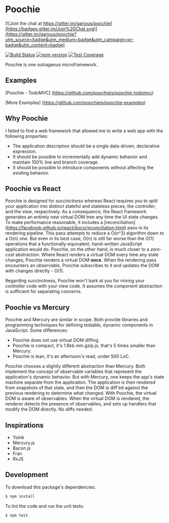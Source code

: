 Poochie
===

[![Join the chat at https://gitter.im/garious/poochie](https://badges.gitter.im/Join%20Chat.svg)](https://gitter.im/garious/poochie?utm_source=badge&utm_medium=badge&utm_campaign=pr-badge&utm_content=badge)

[![Build Status](https://travis-ci.org/poochiejs/poochie.svg)](https://travis-ci.org/poochiejs/poochie)
[![npm version](https://badge.fury.io/js/poochie.svg)](http://badge.fury.io/js/poochie)
[![Test Coverage](https://codeclimate.com/github/poochiejs/poochie/badges/coverage.svg)](https://codeclimate.com/github/poochiejs/poochie/coverage)

Poochie is one outrageous microframework.

Examples
---

[Poochie - TodoMVC] (https://github.com/poochiejs/poochie-todomvc)

[More Examples] (https://github.com/poochiejs/poochie-examples)


Why Poochie
---

I failed to find a web framework that allowed me to write a web app with the
following properties:

* The application description should be a single data-driven, declarative expression.
* It should be possible to incrementally add dynamic behavior and maintain 100%
  line and branch coverage.
* It should be possible to introduce components without affecting the existing
  behavior.


Poochie vs React
---

Poochie is designed for *succinctness* whereas React requires you to split
your application into distinct stateful and stateless pieces, the *controller*,
and the *view*, respectively. As a consequence, the React framework generates
an entirely new virtual DOM tree any time the UI state changes. To make
performance reasonable, it includes a [reconciliation]
(https://facebook.github.io/react/docs/reconciliation.html) pass in its
rendering pipeline. This pass attempts to reduce a O(n^3) algorithm down to a
O(n) one. But even in its best case, O(n) is still far worse than the
O(1) operations that a functionally-equivalent, hand-written JavaScript
application would do. Poochie, on the other hand, is much closer to a
*zero-cost* abstraction. Where React renders a virtual DOM every time any
state changes, Poochie renders a virtual DOM **once**. When the rendering
pass encounters an *observable*, Poochie subscribes to it and updates the
DOM with changes directly - O(1).

Regarding succinctness, Poochie won't bark at you for mixing your controller
code with your view code. It assumes the *component* abstraction is sufficient
for separating concerns.


Poochie vs Mercury
---

Poochie and Mercury are similar in scope.  Both provide libraries and programming
techniques for defining testable, dynamic components in JavaScript.  Some
differences:

* Poochie does not use virtual DOM diffing.
* Poochie is compact, it's 1.8kb min.gzip.js, that's 5 times smaller than Mercury.
* Poochie is lean, it's an afternoon's read, under 500 LoC.

Poochie chooses a slightly different abstraction than Mercury.  Both implement the
concept of observable variables that represent the application's dynamic
behavior.  But with Mercury, one keeps the app's state machine separate from the
application.  The application is then rendered from snapshots of that state, and
then the DOM is diff'ed against the previous rendering to determine what
changed.  With Poochie, the virtual DOM is aware of observables.  When the virtual
DOM is rendered, the renderer detects the presence of observables, and sets up
handlers that modify the DOM directly.  No diffs needed.


Inspirations
---

* Yoink
* Mercury.js
* Bacon.js
* Fran
* RxJS


Development
---

To download this package's dependencies:

```bash
$ npm install
```

To lint the code and run the unit tests:

```bash
$ npm test
```

